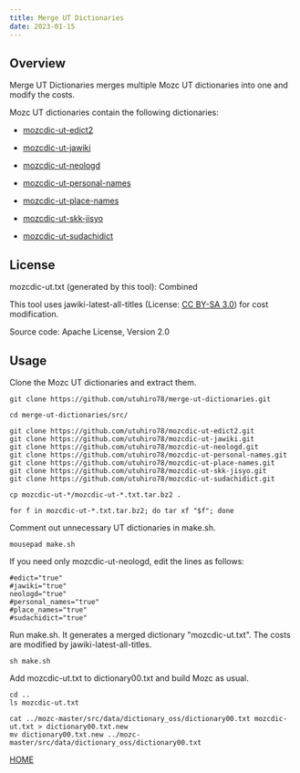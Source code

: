 ```yaml
---
title: Merge UT Dictionaries
date: 2023-01-15
---
```


## Overview

Merge UT Dictionaries merges multiple Mozc UT dictionaries into one and modify the costs.

Mozc UT dictionaries contain the following dictionaries:

- [mozcdic-ut-edict2](https://github.com/utuhiro78/mozcdic-ut-edict2)

- [mozcdic-ut-jawiki](https://github.com/utuhiro78/mozcdic-ut-jawiki)

- [mozcdic-ut-neologd](https://github.com/utuhiro78/mozcdic-ut-neologd)

- [mozcdic-ut-personal-names](https://github.com/utuhiro78/mozcdic-ut-personal-names)

- [mozcdic-ut-place-names](https://github.com/utuhiro78/mozcdic-ut-place-names)

- [mozcdic-ut-skk-jisyo](https://github.com/utuhiro78/mozcdic-ut-skk-jisyo)

- [mozcdic-ut-sudachidict](https://github.com/utuhiro78/mozcdic-ut-sudachidict)

## License

mozcdic-ut.txt (generated by this tool): Combined

This tool uses jawiki-latest-all-titles (License: [CC BY-SA 3.0](https://ja.wikipedia.org/wiki/Wikipedia:ウィキペディアを二次利用する)) for cost modification.

Source code: Apache License, Version 2.0

## Usage

Clone the Mozc UT dictionaries and extract them.

```
git clone https://github.com/utuhiro78/merge-ut-dictionaries.git

cd merge-ut-dictionaries/src/

git clone https://github.com/utuhiro78/mozcdic-ut-edict2.git
git clone https://github.com/utuhiro78/mozcdic-ut-jawiki.git
git clone https://github.com/utuhiro78/mozcdic-ut-neologd.git
git clone https://github.com/utuhiro78/mozcdic-ut-personal-names.git
git clone https://github.com/utuhiro78/mozcdic-ut-place-names.git
git clone https://github.com/utuhiro78/mozcdic-ut-skk-jisyo.git
git clone https://github.com/utuhiro78/mozcdic-ut-sudachidict.git

cp mozcdic-ut-*/mozcdic-ut-*.txt.tar.bz2 .

for f in mozcdic-ut-*.txt.tar.bz2; do tar xf "$f"; done
```

Comment out unnecessary UT dictionaries in make.sh.

```
mousepad make.sh
```

If you need only mozcdic-ut-neologd, edit the lines as follows:

```
#edict="true"
#jawiki="true"
neologd="true"
#personal_names="true"
#place_names="true"
#sudachidict="true"
```

Run make.sh. It generates a merged dictionary "mozcdic-ut.txt". The costs are modified by jawiki-latest-all-titles.

```
sh make.sh
```

Add mozcdic-ut.txt to dictionary00.txt and build Mozc as usual.

```
cd ..
ls mozcdic-ut.txt

cat ../mozc-master/src/data/dictionary_oss/dictionary00.txt mozcdic-ut.txt > dictionary00.txt.new
mv dictionary00.txt.new ../mozc-master/src/data/dictionary_oss/dictionary00.txt
```

[HOME](http://linuxplayers.g1.xrea.com/mozc-ut.html)
